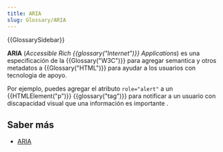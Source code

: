 ```yaml
---
title: ARIA
slug: Glossary/ARIA
---
```


{{GlossarySidebar}}

**ARIA** (_Accessible Rich {{glossary("Internet")}} Applications_) es una especificación de la {{Glossary("W3C")}} para agregar semantica y otros metadatos a {{Glossary("HTML")}} para ayudar a los usuarios con tecnologia de apoyo.

Por ejemplo, puedes agregar el atributo `role="alert"` a un {{HTMLElement("p")}} {{glossary("tag")}} para notificar a un usuario con discapacidad visual que una información es importante .

## Saber más

- [ARIA](/es/docs/Web/Accessibility/ARIA)
